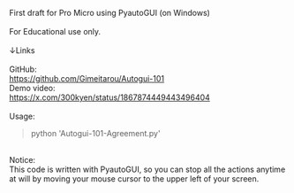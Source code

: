 First draft for Pro Micro using PyautoGUI (on Windows)<br>
<br>
For Educational use only.<br>
<br>
↓Links<br>
<br>
GitHub:<br>
<https://github.com/Gimeitarou/Autogui-101>
<br>
Demo video:<br>
<https://x.com/300kyen/status/1867874449443496404>
<br>
<br>
Usage:<br>
>python 'Autogui-101-Agreement.py'
<br>
Notice:<br>
This code is written with PyautoGUI, so you can stop all the actions anytime at will by moving your mouse cursor to the upper left of your screen.
